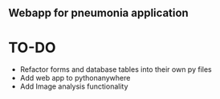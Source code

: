 ## Webapp for pneumonia application

# TO-DO
- Refactor forms and database tables into their own py files
- Add web app to pythonanywhere
- Add Image analysis functionality
